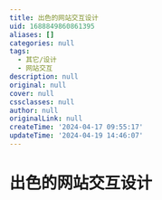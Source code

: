 ```yaml
---
title: 出色的网站交互设计
uid: 1688849860861395
aliases: []
categories: null
tags:
  - 其它/设计
  - 网站交互
description: null
original: null
cover: null
cssclasses: null
author: null
originalLink: null
createTime: '2024-04-17 09:55:17'
updateTime: '2024-04-19 14:46:07'
---
```


# 出色的网站交互设计
